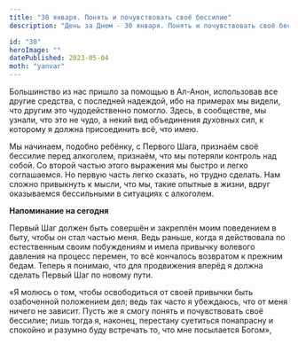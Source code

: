 ```yaml
---
title: "30 января. Понять и почувствовать своё бессилие"
description: "День за Днем - 30 января. Понять и почувствовать своё бессилие"

id: "30"
heroImage: ""
datePublished: 2023-05-04
moth: "yanvar"
---
```


Большинство из нас пришло за помощью в Ал-Анон, использовав все другие
средства, с последней надеждой, ибо на примерах мы видели, что другим это
чудодейственно помогло. Здесь, в сообществе, мы узнали, что это не чудо, а
некий вид объединения духовных сил, к которому я должна присоединить всё, что
имею.

Мы начинаем, подобно ребёнку, с Первого Шага, признаём своё бессилие перед
алкоголем, признаём, что мы потеряли контроль над собой. Со второй частью
этого выражения мы быстро и легко соглашаемся. Но первую часть легко сказать,
но трудно сделать. Нам сложно привыкнуть к мысли, что мы, такие опытные в
жизни, вдруг оказываемся бессильными в ситуациях с алкоголем.

**Напоминание на сегодня**

Первый Шаг должен быть совершён и закреплён моим поведением в быту, чтобы он
стал частью меня. Ведь раньше, когда я действовала по естественным своим
побуждениям и имела привычку волевого давления на процесс перемен, то всё
кончалось возвратом к прежним бедам. Теперь я понимаю, что для продвижения
вперёд я должна сделать Первый Шаг по новому пути.

«Я молюсь о том, чтобы освободиться от своей привычки быть озабоченной
положением дел; ведь так часто я убеждаюсь, что от меня ничего не зависит.
Пусть же я смогу понять и почувствовать своё бессилие; лишь тогда я, наконец,
перестану суетиться понапрасну и спокойно и разумно буду встречать то, что мне
посылается Богом»,

